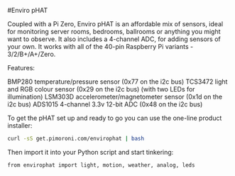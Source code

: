 <!--
---
name: Enviro pHAT
class: board
type: iot,sensor
formfactor: pHAT
image: 'enviro-phat.png'
manufacturer: Pimoroni
description: A package of environmental sensors for IoT projects
url: https://shop.pimoroni.com/products/enviro-phat
github: https://github.com/pimoroni/enviro-phat
buy: https://shop.pimoroni.com/products/enviro-phat
pincount: 40
eeprom: no
power: 5v
pin:
  '3':
    mode: i2c
  '5':
    mode: i2c
  '7':
    mode: output
    name: Lights
i2c:
  '0x29':
    name: Light/Colour Sensor
    device: TCS3472
  '0x1d':
    name: Motion Sensor
    device: LSM303D
  '0x77':
    name: Temp/Pressure Sensor
    device: BMP280
  '0x48':
    name: 4-Channel Analog Input
    device: ADS1015
-->
#Enviro pHAT

Coupled with a Pi Zero, Enviro pHAT is an affordable mix of sensors, ideal for monitoring server rooms, bedrooms, ballrooms or anything you might want to observe. It also includes a 4-channel ADC, for adding sensors of your own. It works with all of the 40-pin Raspberry Pi variants - 3/2/B+/A+/Zero.

Features:

BMP280 temperature/pressure sensor (0x77 on the i2c bus)
TCS3472 light and RGB colour sensor (0x29 on the i2c bus)
(with two LEDs for illumination)
LSM303D accelerometer/magnetometer sensor (0x1d on the i2c bus)
ADS1015 4-channel 3.3v 12-bit ADC (0x48 on the i2c bus)

To get the pHAT set up and ready to go you can use the one-line product installer:

```bash
curl -sS get.pimoroni.com/envirophat | bash
```

Then import it into your Python script and start tinkering:

```bash
from envirophat import light, motion, weather, analog, leds
```
